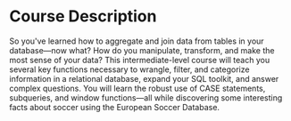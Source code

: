 # Course Description

So you've learned how to aggregate and join data from tables in your database—now what? How do you manipulate, transform, and make the most sense of your data? This intermediate-level course will teach you several key functions necessary to wrangle, filter, and categorize information in a relational database, expand your SQL toolkit, and answer complex questions. You will learn the robust use of CASE statements, subqueries, and window functions—all while discovering some interesting facts about soccer using the European Soccer Database.
